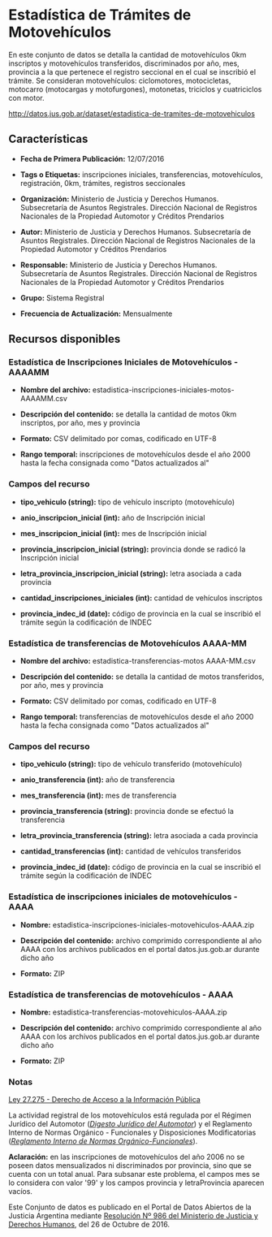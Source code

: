 Estadística de Trámites de Motovehículos
========================================

En este conjunto de datos se detalla la cantidad de motovehículos 0km inscriptos y motovehículos transferidos, discriminados por año, mes, provincia a la que pertenece el registro seccional en el cual se inscribió el trámite. Se consideran motovehículos: ciclomotores, motocicletas, motocarro (motocargas y motofurgones), motonetas, triciclos y cuatriciclos con motor.

http://datos.jus.gob.ar/dataset/estadistica-de-tramites-de-motovehiculos

Características
---------------

-   **Fecha de Primera Publicación:** 12/07/2016

-   **Tags o Etiquetas:** inscripciones iniciales, transferencias, motovehículos, registración, 0km, trámites, registros seccionales

-   **Organización:** Ministerio de Justicia y Derechos Humanos. Subsecretaría de Asuntos Registrales. Dirección Nacional de Registros Nacionales de la Propiedad Automotor y Créditos Prendarios

-   **Autor:** Ministerio de Justicia y Derechos Humanos. Subsecretaría de Asuntos Registrales. Dirección Nacional de Registros Nacionales de la Propiedad Automotor y Créditos Prendarios

-   **Responsable:** Ministerio de Justicia y Derechos Humanos. Subsecretaría de Asuntos Registrales. Dirección Nacional de Registros Nacionales de la Propiedad Automotor y Créditos Prendarios

-   **Grupo:** Sistema Registral

-   **Frecuencia de Actualización:** Mensualmente

Recursos disponibles
--------------------

### Estadística de Inscripciones Iniciales de Motovehículos - AAAAMM

-   **Nombre del archivo:** estadistica-inscripciones-iniciales-motos-AAAAMM.csv

-   **Descripción del contenido:** se detalla la cantidad de motos 0km inscriptos, por año, mes y provincia

-   **Formato:** CSV delimitado por comas, codificado en UTF-8

-   **Rango temporal:** inscripciones de motovehículos desde el año 2000 hasta la fecha consignada como "Datos actualizados al"

### Campos del recurso

-   **tipo_vehiculo (string):** tipo de vehículo inscripto (motovehículo)

-   **anio_inscripcion_inicial (int):** año de Inscripción inicial

-   **mes_inscripcion_inicial (int):** mes de Inscripción inicial

-   **provincia_inscripcion_inicial (string):** provincia donde se radicó la Inscripción inicial

-   **letra_provincia_inscripcion_inicial (string):** letra asociada a cada provincia

-   **cantidad_inscripciones_iniciales (int):** cantidad de vehículos inscriptos

-   **provincia_indec_id (date):** código de provincia en la cual se inscribió el trámite según la codificación de INDEC

### Estadística de transferencias de Motovehículos AAAA-MM

-   **Nombre del archivo:** estadistica-transferencias-motos AAAA-MM.csv

-   **Descripción del contenido:** se detalla la cantidad de motos transferidos, por año, mes y provincia

-   **Formato:** CSV delimitado por comas, codificado en UTF-8

-   **Rango temporal:** transferencias de motovehículos desde el año 2000 hasta la fecha consignada como "Datos actualizados al"

### Campos del recurso

-   **tipo_vehiculo (string):** tipo de vehículo transferido (motovehículo)

-   **anio_transferencia (int):** año de transferencia

-   **mes_transferencia (int):** mes de transferencia

-   **provincia_transferencia (string):** provincia donde se efectuó la transferencia

-   **letra_provincia_transferencia (string):** letra asociada a cada provincia

-   **cantidad_transferencias (int):** cantidad de vehículos transferidos

-   **provincia_indec_id (date):** código de provincia en la cual se inscribió el trámite según la codificación de INDEC

### Estadística de inscripciones iniciales de motovehículos - AAAA

- **Nombre:** estadistica-inscripciones-iniciales-motovehiculos-AAAA.zip

- **Descripción del contenido:** archivo comprimido correspondiente al año AAAA con los archivos publicados en el portal datos.jus.gob.ar durante dicho año

- **Formato:** ZIP

### Estadística de transferencias de motovehículos - AAAA

- **Nombre:** estadistica-transferencias-motovehiculos-AAAA.zip

- **Descripción del contenido:** archivo comprimido correspondiente al año AAAA con los archivos publicados en el portal datos.jus.gob.ar durante dicho año

- **Formato:** ZIP

### Notas

[Ley 27.275 - Derecho de Acceso a la Información Pública]( http://servicios.infoleg.gob.ar/infolegInternet/anexos/265000-269999/265949/norma.htm)

La actividad registral de los motovehículos está regulada por el Régimen Jurídico del Automotor ([*Digesto Jurídico del Automotor*](http://www.dnrpa.gov.ar/portal_dnrpa/regimen_juridico/informacion/rja.pdf)) y el Reglamento Interno de Normas Orgánico - Funcionales y Disposiciones Modificatorias ([*Reglamento Interno de Normas Orgánico-Funcionales*](http://www.dnrpa.gov.ar/portal_dnrpa/regimen_juridico/informacion/urinof.htm)).

**Aclaración:** en las inscripciones de motovehículos del año 2006 no se poseen datos mensualizados ni discriminados por provincia, sino que se cuenta con un total anual. Para subsanar este problema, el campos mes se lo considera con valor '99' y los campos provincia y letraProvincia aparecen vacíos.

Este Conjunto de datos es publicado en el Portal de Datos Abiertos de la Justicia Argentina mediante [Resolución Nº 986 del Ministerio de Justicia y Derechos Humanos](http://datos.jus.gob.ar/resoluciones/RESOL-2016-986-E-APN-MJ.pdf), del 26 de Octubre de 2016.
